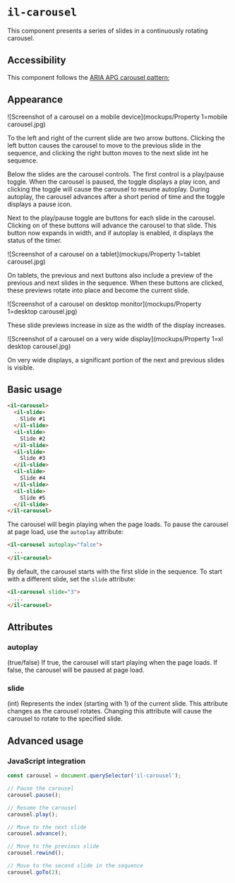 # `il-carousel`

This component presents a series of slides in a continuously rotating carousel.

## Accessibility

This component follows the [ARIA APG carousel pattern](https://www.w3.org/WAI/ARIA/apg/patterns/carousel/);

## Appearance

![Screenshot of a carousel on a mobile device](mockups/Property 1=mobile carousel.jpg)

To the left and right of the current slide are two arrow buttons. Clicking the left button causes the carousel to move to the previous slide in the sequence, and clicking the right button moves to the next slide int he sequence.

Below the slides are the carousel controls. The first control is a play/pause toggle. When the carousel is paused, the toggle displays a play icon, and clicking the toggle will cause the carousel to resume autoplay. During autoplay, the carousel advances after a short period of time and the toggle displays a pause icon.

Next to the play/pause toggle are buttons for each slide in the carousel. Clicking on of these buttons will advance the carousel to that slide. This button now expands in width, and if autoplay is enabled, it displays the status of the timer. 

![Screenshot of a carousel on a tablet](mockups/Property 1=tablet carousel.jpg)

On tablets, the previous and next buttons also include a preview of the previous and next slides in the sequence. When these buttons are clicked, these previews rotate into place and become the current slide.

![Screenshot of a carousel on desktop monitor](mockups/Property 1=desktop carousel.jpg)

These slide previews increase in size as the width of the display increases.

![Screenshot of a carousel on a very wide display](mockups/Property 1=xl desktop carousel.jpg)

On very wide displays, a significant portion of the next and previous slides is visible.

## Basic usage

```html
<il-carousel>
  <il-slide>
    Slide #1
  </il-slide>
  <il-slide>
    Slide #2
  </il-slide>
  <il-slide>
    Slide #3
  </il-slide>
  <il-slide>
    Slide #4
  </il-slide>
  <il-slide>
    Slide #5
  </il-slide>
</il-carousel>
```

The carousel will begin playing when the page loads. To pause the carousel at page load, use the `autoplay` attribute:

```html
<il-carousel autoplay="false">
  ...
</il-carousel>
```

By default, the carousel starts with the first slide in the sequence. To start with a different slide, set the `slide` attribute:

```html
<il-carousel slide="3">
  ...
</il-carousel>
```

## Attributes

### autoplay

(true/false) If true, the carousel will start playing when the page loads. If false, the carousel will be paused at page load.

### slide

(int) Represents the index (starting with 1) of the current slide. This attribute changes as the carousel rotates. Changing this attribute will cause the carousel to rotate to the specified slide.

## Advanced usage

### JavaScript integration

```js
const carousel = document.querySelector('il-carousel');

// Pause the carousel
carousel.pause();

// Resume the carousel
carousel.play();

// Move to the next slide
carousel.advance();

// Move to the previous slide
carousel.rewind();

// Move to the second slide in the sequence
carousel.goTo(2);
```
